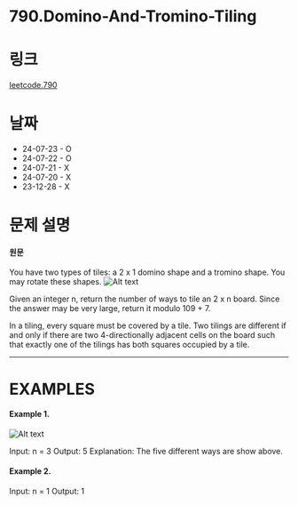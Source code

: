 # 790.Domino-And-Tromino-Tiling

# 링크
[leetcode.790](https://leetcode.com/problems/domino-and-tromino-tiling/?envType=study-plan-v2&envId=leetcode-75)

# 날짜
* 24-07-23 - O
* 24-07-22 - O
* 24-07-21 - X
* 24-07-20 - X
* 23-12-28 - X

# 문제 설명
#### 원문


You have two types of tiles: a 2 x 1 domino shape and a tromino shape. You may rotate these shapes.
![Alt text](https://assets.leetcode.com/uploads/2021/07/15/lc-domino.jpg)

Given an integer n, return the number of ways to tile an 2 x n board. Since the answer may be very large, return it modulo 109 + 7.

In a tiling, every square must be covered by a tile. Two tilings are different if and only if there are two 4-directionally adjacent cells on the board such that exactly one of the tilings has both squares occupied by a tile.

***

# EXAMPLES
#### Example 1.


![Alt text](https://assets.leetcode.com/uploads/2021/07/15/lc-domino1.jpg)


Input: n = 3
Output: 5
Explanation: The five different ways are show above.


#### Example 2.


Input: n = 1
Output: 1